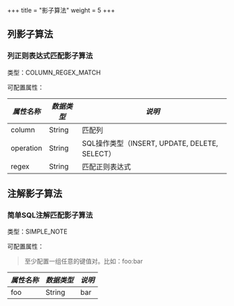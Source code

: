 +++
title = "影子算法"
weight = 5
+++

## 列影子算法

### 列正则表达式匹配影子算法

类型：COLUMN_REGEX_MATCH

可配置属性：

| *属性名称*      | *数据类型* | *说明*  |
| -------------- | --------- | ------- |
| column         | String    | 匹配列 |
| operation      | String    | SQL操作类型（INSERT, UPDATE, DELETE, SELECT） |
| regex          | String    | 匹配正则表达式 |

## 注解影子算法

### 简单SQL注解匹配影子算法

类型：SIMPLE_NOTE

可配置属性：

> 至少配置一组任意的键值对。比如：foo:bar

| *属性名称*        | *数据类型*  | *说明*     |
| --------------  | ---------  | --------- |
| foo             | String     | bar       |
